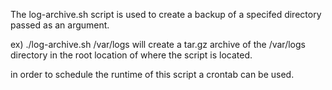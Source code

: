 The log-archive.sh script is used to create a backup of a specifed directory passed as an argument.

ex) ./log-archive.sh /var/logs will create a tar.gz archive of the /var/logs directory in the root location of where the script is located.

in order to schedule the runtime of this script a crontab can be used.
